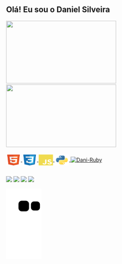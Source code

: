 ## Olá! Eu sou o Daniel Silveira
<div align="left">
  <a href="https://github.com/daniskf">
  <img height="170em" width="300" src="https://github-readme-stats.vercel.app/api?username=daniskf&show_icons=true&theme=chartreuse-dark&include_all_commits=true&count_private=true"/>
  <img height="170em" width="300" src="https://github-readme-stats.vercel.app/api/top-langs/?username=daniskf&layout=compact&langs_count=7&theme=chartreuse-dark"/>
</div>
<div style="display: inline_block"><br>
  <img align="center" alt="Dani-HTML" height="30" width="40" src="https://raw.githubusercontent.com/devicons/devicon/master/icons/html5/html5-original.svg">
  <img align="center" alt="Dani-CSS" height="30" width="40" src="https://raw.githubusercontent.com/devicons/devicon/master/icons/css3/css3-original.svg">
  <img align="center" alt="Dani-Js" height="30" width="40" src="https://raw.githubusercontent.com/devicons/devicon/master/icons/javascript/javascript-plain.svg">
  <img align="center" alt="Dani-Python" height="30" width="40" src="https://raw.githubusercontent.com/devicons/devicon/master/icons/python/python-original.svg">  
  <img align="center" alt="Dani-Ruby" height="30" width="40" src="https://cdn.jsdelivr.net/gh/devicons/devicon/icons/ruby/ruby-original.svg" />
</div>
  
  ##
  
  <div> 
  <a href="https://www.instagram.com/danisskf/" target="_blank"><img src="https://img.shields.io/badge/-Instagram-%23E4405F?style=for-the-badge&logo=instagram&logoColor=white" target="_blank"></a>
  <a href = "mailto:dani.skf1@gmail.com"><img src="https://img.shields.io/badge/-Gmail-%23333?style=for-the-badge&logo=gmail&logoColor=white" target="_blank"></a>
  <a href="https://www.linkedin.com/in/daniel-silveira-33b860181/" target="_blank"><img src="https://img.shields.io/badge/-LinkedIn-%230077B5?style=for-the-badge&logo=linkedin&logoColor=white" target="_blank"></a>
  <a href = "mailto:dani.skf@hotmail.com"><img src="https://img.shields.io/badge/Microsoft_Outlook-0078D4?style=for-the-badge&logo=microsoft-outlook&logoColor=white" target="_blank"></a>  
 
  ![Snake animation](https://github.com/daniskf/daniskf/blob/output/github-contribution-grid-snake.svg)
 
</div>
